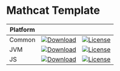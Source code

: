 # Mathcat Template

|Platform|||
|---|---|---|
|Common|[![Download](https://api.bintray.com/packages/evoleq/maven/mathcat-profunctor-optics/images/download.svg?version=1.0.0) ](https://bintray.com/evoleq/maven/mathcat-profunctor-optics/1.0.0/link)| [![License](https://img.shields.io/badge/License-Apache%202.0-blue.svg)](https://opensource.org/licenses/Apache-2.0)|
|JVM|[ ![Download](https://api.bintray.com/packages/evoleq/maven/mathcat-profunctor-optics-jvm/images/download.svg?version=1.0.0) ](https://bintray.com/evoleq/maven/mathcat-profunctor-optics-jvm/1.0.0/link)|  [![License](https://img.shields.io/badge/License-Apache%202.0-blue.svg)](https://opensource.org/licenses/Apache-2.0) |
|JS|[ ![Download](https://api.bintray.com/packages/evoleq/maven/mathcat-profunctor-optics-js/images/download.svg?version=1.0.0) ](https://bintray.com/evoleq/maven/mathcat-profunctor-optics-js/1.0.0/link)|  [![License](https://img.shields.io/badge/License-Apache%202.0-blue.svg)](https://opensource.org/licenses/Apache-2.0) |


